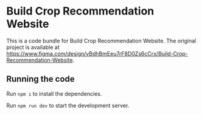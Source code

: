 
  # Build Crop Recommendation Website

  This is a code bundle for Build Crop Recommendation Website. The original project is available at https://www.figma.com/design/vBdhBmEeu7rF8D0Zs6cCrx/Build-Crop-Recommendation-Website.

  ## Running the code

  Run `npm i` to install the dependencies.

  Run `npm run dev` to start the development server.
  